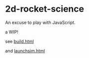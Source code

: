 2d-rocket-science
=================

An excuse to play with JavaScript.

a WIP!

see [build.html](http://brentonstrine.github.io/2d-rocket-science/build.html)

and [launchsim.html](http://brentonstrine.github.io/2d-rocket-science/launchsim.html)
